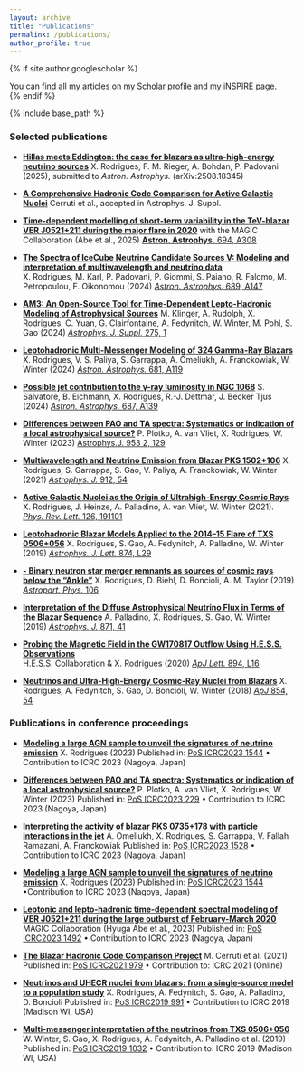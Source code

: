 ```yaml
---
layout: archive
title: "Publications"
permalink: /publications/
author_profile: true
---
```


{% if site.author.googlescholar %}
<div class="wordwrap">
  You can find all my articles on
  <a href="{{ site.author.googlescholar }}">my Scholar profile</a> and <a href="{{https://inspirehep.net/authors/1730721?ui-citation-summary=true}}">my iNSPIRE page</a>.
</div>
{% endif %}

{% include base_path %}


### Selected publications 

- [**Hillas meets Eddington: the case for blazars as ultra-high-energy neutrino sources**](https://arxiv.org/pdf/2508.18345)
  X. Rodrigues, F. M. Rieger, A. Bohdan, P. Padovani (2025), submitted to *Astron. Astrophys.* (arXiv:2508.18345)

- [**A Comprehensive Hadronic Code Comparison for Active Galactic Nuclei**](https://arxiv.org/pdf/2411.14218)
  Cerruti et al., accepted in Astrophys. J. Suppl.

- [**Time-dependent modelling of short-term variability in the TeV-blazar VER J0521+211 during the major flare in 2020**](https://arxiv.org/pdf/2412.15836)
  with the MAGIC Collaboration (Abe et al., 2025) [**Astron. Astrophys.** 694, A308](https://doi.org/10.1051/0004-6361/202451378)
  
- [**The Spectra of IceCube Neutrino Candidate Sources V: Modeling and interpretation of multiwavelength and neutrino data**](https://arxiv.org/pdf/2406.06667)  
  X. Rodrigues, M. Karl, P. Padovani, P. Giommi, S. Paiano, R. Falomo, M. Petropoulou, F. Oikonomou (2024) [*Astron. Astrophys.* 689, A147](https://www.aanda.org/articles/aa/full_html/2024/09/aa50592-24/aa50592-24.html)

- [**AM3: An Open-Source Tool for Time-Dependent Lepto-Hadronic Modeling of Astrophysical Sources**](https://arxiv.org/pdf/2312.13371)
  M. Klinger, A. Rudolph, X. Rodrigues, C. Yuan, G. Clairfontaine, A. Fedynitch, W. Winter, M. Pohl, S. Gao (2024) [*Astrophys. J. Suppl.* 275, 1](https://iopscience.iop.org/article/10.3847/1538-4365/ad725c)

- [**Leptohadronic Multi-Messenger Modeling of 324 Gamma-Ray Blazars**]()
  X. Rodrigues, V. S. Paliya, S. Garrappa, A. Omeliukh, A. Franckowiak, W. Winter (2024) [*Astron. Astrophys.* 681, A119](https://www.aanda.org/articles/aa/full_html/2024/01/aa47540-23/aa47540-23.html)

- [**Possible jet contribution to the γ-ray luminosity in NGC 1068**](https://arxiv.org/pdf/2310.20629)
  S. Salvatore, B. Eichmann, X. Rodrigues, R.-J. Dettmar, J. Becker Tjus (2024) [*Astron. Astrophys.* 687, A139](https://www.aanda.org/articles/aa/full_html/2024/07/aa48447-23/aa48447-23.html)

- [**Differences between PAO and TA spectra: Systematics or indication of a local astrophysical source?**](https://arxiv.org/pdf/2208.12274)
  P. Plotko, A. van Vliet, X. Rodrigues, W. Winter (2023) [Astrophys.J. 953 2, 129](https://doi.org/10.3847/1538-4357/acdf59) 

- [**Multiwavelength and Neutrino Emission from Blazar PKS 1502+106**](https://arxiv.org/pdf/2009.04026)
  X. Rodrigues, S. Garrappa, S. Gao, V. Paliya, A. Franckowiak, W. Winter (2021) [*Astrophys. J.* 912, 54](https://iopscience.iop.org/article/10.3847/1538-4357/abe87b)

- [**Active Galactic Nuclei as the Origin of Ultrahigh-Energy Cosmic Rays**](https://arxiv.org/pdf/2003.08392)  
  X. Rodrigues, J. Heinze, A. Palladino, A. van Vliet, W. Winter (2021). [*Phys. Rev. Lett.* 126, 191101](https://journals.aps.org/prl/abstract/10.1103/PhysRevLett.126.191101)

- [**Leptohadronic Blazar Models Applied to the 2014–15 Flare of TXS 0506+056**](https://arxiv.org/pdf/1812.05939)
  X. Rodrigues, S. Gao, A. Fedynitch, A. Palladino, W. Winter (2019) [*Astrophys. J. Lett.* 874, L29](https://iopscience.iop.org/article/10.3847/2041-8213/ab1267)

- [**- Binary neutron star merger remnants as sources of cosmic rays below the “Ankle”**](https://arxiv.org/pdf/1806.01624)
  X. Rodrigues, D. Biehl, D. Boncioli, A. M. Taylor (2019) [*Astropart. Phys.* 106](https://inspirehep.net/files/7c1627977da6ac224201b6491d0d1c9c)
- [**Interpretation of the Diffuse Astrophysical Neutrino Flux in Terms of the Blazar Sequence**](https://arxiv.org/pdf/1806.04769)
  A. Palladino, X. Rodrigues, S. Gao, W. Winter (2019) [*Astrophys. J.* 871, 41](https://iopscience.iop.org/article/10.3847/1538-4357/aaf507)

- [**Probing the Magnetic Field in the GW170817 Outflow Using H.E.S.S. Observations**](https://arxiv.org/pdf/2004.10105)  
  H.E.S.S. Collaboration & X. Rodrigues (2020) [*ApJ Lett.* 894, L16](https://iopscience.iop.org/article/10.3847/2041-8213/ab8b59) 

- [**Neutrinos and Ultra-High-Energy Cosmic-Ray Nuclei from Blazars**](https://arxiv.org/pdf/1711.02091)
  X. Rodrigues, A. Fedynitch, S. Gao, D. Boncioli, W. Winter (2018) [*ApJ* 854, 54](https://iopscience.iop.org/article/10.3847/1538-4357/aaa7ee)
  

### Publications in conference proceedings

- [**Modeling a large AGN sample to unveil the signatures of neutrino emission**](https://inspirehep.net/files/a2340481f6681d2f3bab89678f782083)
X. Rodrigues (2023)
Published in: [PoS ICRC2023 1544](https://doi.org/10.22323/1.444.1544) • Contribution to ICRC 2023 (Nagoya, Japan)

- [**Differences between PAO and TA spectra: Systematics or indication of a local astrophysical source?**](https://inspirehep.net/files/975e38b0e31d283a0c920d9657b7aa6d)
P. Plotko, A. van Vliet, X. Rodrigues, W. Winter (2023)
Published in: [PoS ICRC2023 229](https://doi.org/10.22323/1.444.0229) • Contribution to ICRC 2023 (Nagoya, Japan)

- [**Interpreting the activity of blazar PKS 0735+178 with particle interactions in the jet**](https://inspirehep.net/files/d60edaf7bca44f0ad109863a628aff46)
  A. Omeliukh, X. Rodrigues, S. Garrappa, V. Fallah Ramazani, A. Franckowiak
  Published in: [PoS ICRC2023 1528](https://doi.org/10.22323/1.444.1528) • Contribution to ICRC 2023 (Nagoya, Japan)

- [**Modeling a large AGN sample to unveil the signatures of neutrino emission**](https://inspirehep.net/files/a2340481f6681d2f3bab89678f782083)
X. Rodrigues (2023)
Published in: [PoS ICRC2023 1544](https://doi.org/10.22323/1.444.1544) •Contribution to ICRC 2023 (Nagoya, Japan)

- [**Leptonic and lepto-hadronic time-dependent spectral modeling of VER J0521+211 during the large outburst of February-March 2020**](https://inspirehep.net/files/254169f0443831d923a1a83c1acf31a1)
MAGIC Collaboration (Hyuga Abe et al., 2023)
Published in: [PoS ICRC2023 1492](https://doi.org/10.22323/1.444.1492) • Contribution to ICRC 2023 (Nagoya, Japan)

- [**The Blazar Hadronic Code Comparison Project**](https://arxiv.org/pdf/2107.06377)
M. Cerruti et al. (2021)
Published in: [PoS ICRC2021 979](https://doi.org/10.22323/1.395.0979) • Contribution to: ICRC 2021 (Online)

- [**Neutrinos and UHECR nuclei from blazars: from a single-source model to a population study**](https://inspirehep.net/files/ecb58c0d5f1952a9413af14f6d37c76a)
X. Rodrigues, A. Fedynitch, S. Gao, A. Palladino, D. Boncioli
Published in: [PoS ICRC2019 991](https://doi.org/10.22323/1.358.0991) • Contribution to ICRC 2019 (Madison WI, USA)

- [**Multi-messenger interpretation of the neutrinos from TXS 0506+056**](https://arxiv.org/pdf/1909.06289)
W. Winter, S. Gao, X. Rodrigues, A. Fedynitch, A. Palladino et al. (2019)
Published in: [PoS ICRC2019 1032](https://doi.org/10.22323/1.358.1032) • Contribution to: ICRC 2019 (Madison WI, USA)
  
